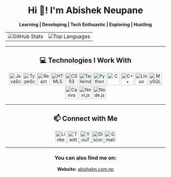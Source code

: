 
<h1 align="center">Hi 👋! I'm Abishek Neupane</h1>
<p align="center">
  <strong>Learning | Developing | Tech Enthuastic | Exploring | Hustling</strong>
</p>


<div align="center">
  <table>
    <tr>
      <td align="left">
        <img src="https://github-readme-stats.vercel.app/api?username=virtualabishek&hide_title=false&hide_rank=false&show_icons=true&include_all_commits=true&count_private=true&disable_animations=false&theme=dracula&locale=en&hide_border=false" alt="GitHub Stats" />
      </td>
      <td align="right">
        <img src="https://github-readme-stats.vercel.app/api/top-langs?username=virtualabishek&locale=en&layout=compact&theme=radical" alt="Top Languages" />
      </td>
    </tr>
  </table>
</div>

---
<div align='center'>


## 💻 Technologies I Work With

<div align="center">
  <img src="https://cdn.jsdelivr.net/gh/devicons/devicon/icons/javascript/javascript-original.svg" height="40" alt="JavaScript" />
  <img src="https://cdn.jsdelivr.net/gh/devicons/devicon/icons/typescript/typescript-original.svg" height="40" alt="TypeScript" />
  <img src="https://cdn.jsdelivr.net/gh/devicons/devicon/icons/react/react-original.svg" height="40" alt="React" />
  <img src="https://cdn.jsdelivr.net/gh/devicons/devicon/icons/html5/html5-original.svg" height="40" alt="HTML5" />
  <img src="https://cdn.jsdelivr.net/gh/devicons/devicon/icons/css3/css3-original.svg" height="40" alt="CSS3" />
  <img src="https://cdn.jsdelivr.net/gh/devicons/devicon/icons/tailwindcss/tailwindcss-original.svg" height="40" alt="TailwindCSS" />
  <img src="https://cdn.jsdelivr.net/gh/devicons/devicon/icons/python/python-original.svg" height="40" alt="Python" />
  <img src="https://cdn.jsdelivr.net/gh/devicons/devicon/icons/c/c-original.svg" height="40" alt="C" />
  <img src="https://cdn.jsdelivr.net/gh/devicons/devicon/icons/cplusplus/cplusplus-original.svg" height="40" alt="C++" />
  <img src="https://cdn.jsdelivr.net/gh/devicons/devicon/icons/linux/linux-original.svg" height="40" alt="Linux" />
  <img src="https://cdn.jsdelivr.net/gh/devicons/devicon/icons/mysql/mysql-original.svg" height="40" alt="MySQL" />
  <img src="https://cdn.jsdelivr.net/gh/devicons/devicon/icons/canva/canva-original.svg" height="40" alt="Canva" />
  <img src="https://cdn.jsdelivr.net/gh/devicons/devicon/icons/nextjs/nextjs-original.svg" height="40" alt="Next.js" />
  <img src="https://cdn.jsdelivr.net/gh/devicons/devicon/icons/nodejs/nodejs-original.svg" height="40" alt="Node.js" />
</div>

---

## 📫 Connect with Me

<div align="center">
  <a href="https://www.linkedin.com/in/virtualabishek/" target="_blank">
    <img src="https://img.shields.io/badge/LinkedIn-%230077B5.svg?style=for-the-badge&logo=LinkedIn&logoColor=white" height="35" alt="LinkedIn" />
  </a>
  <a href="https://www.twitter.com/virtualabishek/" target="_blank">
    <img src="https://img.shields.io/badge/Twitter-%231DA1F2.svg?style=for-the-badge&logo=Twitter&logoColor=white" height="35" alt="Twitter" />
  </a>
  <a href="https://www.youtube.com/@virtualabishek" target="_blank">
    <img src="https://img.shields.io/badge/YouTube-%23FF0000.svg?style=for-the-badge&logo=YouTube&logoColor=white" height="35" alt="YouTube" />
  </a>
  <a href="https://discord.com/invite/UQwGtD9Q" target="_blank">
    <img src="https://img.shields.io/badge/Discord-%237289DA.svg?style=for-the-badge&logo=Discord&logoColor=white" height="35" alt="Discord" />
  </a>
  <a href="mailto:717abishekneupane@gmail.com" target="_blank">
    <img src="https://img.shields.io/badge/Gmail-%23D14836.svg?style=for-the-badge&logo=Gmail&logoColor=white" height="35" alt="Gmail" />
  </a>
</div>

---

### You can also find me on:

 **Website:** [abishekn.com.np](https://abishekn.com.np)

</div>
